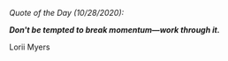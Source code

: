 *Quote of the Day (10/28/2020):*

_**Don't be tempted to break momentum—work through it.**_

Lorii Myers
